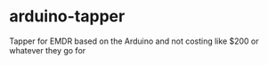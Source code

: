 # arduino-tapper
Tapper for EMDR based on the Arduino and not costing like $200 or whatever they go for
